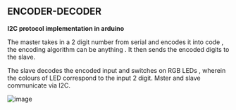 ## ENCODER-DECODER

**I2C protocol implementation in arduino**

The master takes in a 2 digit number from serial  and encodes it into code , the encoding algorithm can be anything .
It then sends the encoded digits to the slave.

The slave decodes the encoded input and switches on RGB LEDs , wherein the colours of LED correspond to the input 2 digit.
Mster and slave communicate via I2C.

![image](https://user-images.githubusercontent.com/85502194/176367584-3c1ede44-7365-41c7-b630-627ec6a2b911.png)
